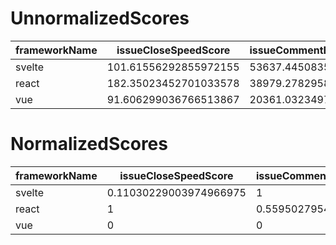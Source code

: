 # UnnormalizedScores

| frameworkName | issueCloseSpeedScore  | issueCommentByCollaboratorScore | abandonedScore        | maintenanceScore |
| ------------- | --------------------- | ------------------------------- | --------------------- | ---------------- |
| svelte        | 101.61556292855972155 | 53637.445083582947915           | 69713.051407873119984 | -                |
| react         | 182.35023452701033578 | 38979.278295853945441           | 108306.58042039693334 | -                |
| vue           | 91.606299036766513867 | 20361.032349760242459           | 5398.3169588251537897 | -                |

# NormalizedScores

| frameworkName | issueCloseSpeedScore   | issueCommentByCollaboratorScore | abandonedScore         | maintenanceScore       |
| ------------- | ---------------------- | ------------------------------- | ---------------------- | ---------------------- |
| svelte        | 0.11030229003974966975 | 1                               | 0.62497152595587729229 | 0.48533076408387237751 |
| react         | 1                      | 0.55950279541910491844          | 1                      | 0.5595027954191049184  |
| vue           | 0                      | 0                               | 0                      | 0                      |
